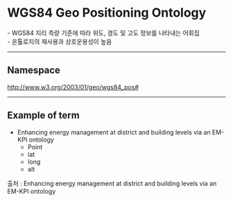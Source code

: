 # WGS84 Geo Positioning Ontology

&#45; WGS84 지리 측량 기준에 따라 위도, 경도 및 고도 정보를 나타내는 어휘집<br/>
&#45; 온톨로지의 재사용과 상호운용성이 높음

---
## Namespace

http://www.w3.org/2003/01/geo/wgs84_pos#

---

## Example of term

- Enhancing energy management at district and building levels via an EM-KPI ontology
	- Point
	- lat
	- long
	- alt

출처 :  Enhancing energy management at district and building levels via an EM-KPI ontology